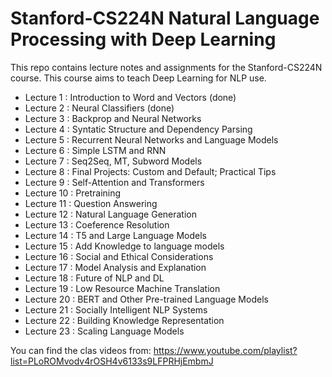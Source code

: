 # Stanford-CS224N Natural Language Processing with Deep Learning

This repo contains lecture notes and assignments for the Stanford-CS224N course. This course aims to teach Deep Learning for NLP use.

* Lecture 1 : Introduction to Word and Vectors (done)
* Lecture 2 : Neural Classifiers (done)
* Lecture 3 : Backprop and Neural Networks
* Lecture 4 : Syntatic Structure and Dependency Parsing
* Lecture 5 : Recurrent Neural Networks and Language Models
* Lecture 6 : Simple LSTM and RNN
* Lecture 7 : Seq2Seq, MT, Subword Models
* Lecture 8 : Final Projects: Custom and Default; Practical Tips
* Lecture 9 : Self-Attention and Transformers
* Lecture 10 : Pretraining
* Lecture 11 : Question Answering
* Lecture 12 : Natural Language Generation
* Lecture 13 : Coeference Resolution
* Lecture 14 : T5 and Large Language Models
* Lecture 15 : Add Knowledge to language models
* Lecture 16 : Social and Ethical Considerations
* Lecture 17 : Model Analysis and Explanation
* Lecture 18 : Future of NLP and DL
* Lecture 19 : Low Resource Machine Translation
* Lecture 20 : BERT and Other Pre-trained Language Models
* Lecture 21 : Socially Intelligent NLP Systems
* Lecture 22 : Building Knowledge Representation
* Lecture 23 : Scaling Language Models


You can find the clas videos from: https://www.youtube.com/playlist?list=PLoROMvodv4rOSH4v6133s9LFPRHjEmbmJ
